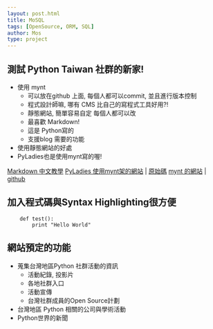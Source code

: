 ```yaml
---
layout: post.html
title: MoSQL
tags: [OpenSource, ORM, SQL]
author: Mos
type: project
---
```


## 測試 Python Taiwan 社群的新家!

- 使用 mynt
  - 可以放在github 上面, 每個人都可以commit, 並且進行版本控制
  - 程式設計師嘛, 哪有 CMS 比自己的寫程式工具好用?!
  - 靜態網站, 簡單容易自定 每個人都可以改
  - 最喜歡 Markdown!
  - 這是 Python寫的
  - 支援blog 需要的功能
- 使用靜態網站的好處
- PyLadies也是使用mynt寫的喔!

[Markdown 中文教學](http://markdown.tw/)
[PyLadies 使用mynt架的網站](http://www.pyladies.com/) | [原始碼](https://github.com/pyladies/pyladies)
[mynt 的網站](http://mynt.mirroredwhite.com/) | [github](https://github.com/Anomareh/mynt)


## 加入程式碼與Syntax Highlighting很方便

~~~ { python }
    def test():
        print "Hello World"
~~~

## 網站預定的功能

- 蒐集台灣地區Python 社群活動的資訊
  - 活動紀錄, 投影片
  - 各地社群入口
  - 活動宣傳
  - 台灣社群成員的Open Source計劃
- 台灣地區 Python 相關的公司與學術活動
- Python世界的新聞


